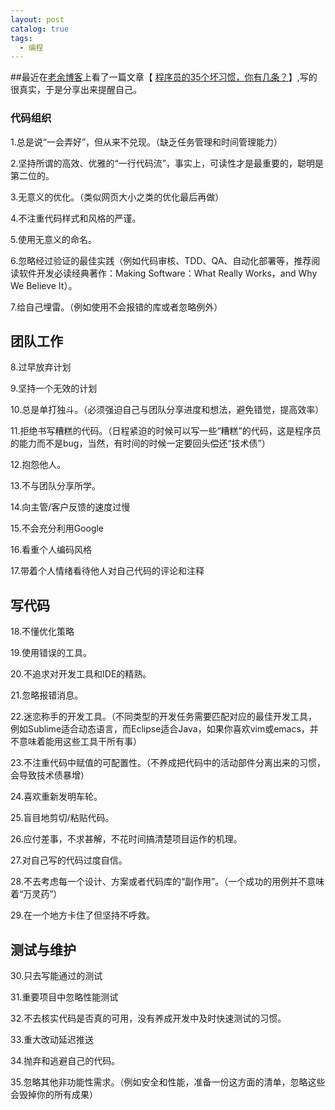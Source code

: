 ```yaml
---
layout: post
catalog: true
tags:
  - 编程
---
```


##最近在[老余博客](http://www.xjqyc.cn/)上看了一篇文章【 [程序员的35个坏习惯，你有几条？](https://www.cnblogs.com/yuyong970919/p/10314158.html)】,写的很真实，于是分享出来提醒自己。

### **代码组织**

1.总是说“一会弄好”，但从来不兑现。（缺乏任务管理和时间管理能力）

2.坚持所谓的高效、优雅的“一行代码流”，事实上，可读性才是最重要的，聪明是第二位的。

3.无意义的优化。（类似网页大小之类的优化最后再做）

4.不注重代码样式和风格的严谨。

5.使用无意义的命名。

6.忽略经过验证的最佳实践（例如代码审核、TDD、QA、自动化部署等，推荐阅读软件开发必读经典著作：Making Software：What Really Works，and Why We Believe It）。

7.给自己埋雷。（例如使用不会报错的库或者忽略例外）

## **团队工作**

8.过早放弃计划

9.坚持一个无效的计划

10.总是单打独斗。（必须强迫自己与团队分享进度和想法，避免错觉，提高效率）

11.拒绝书写糟糕的代码。（日程紧迫的时候可以写一些“糟糕”的代码，这是程序员的能力而不是bug，当然，有时间的时候一定要回头偿还“技术债”）

12.抱怨他人。

13.不与团队分享所学。

14.向主管/客户反馈的速度过慢

15.不会充分利用Google

16.看重个人编码风格

17.带着个人情绪看待他人对自己代码的评论和注释

## **写代码**

18.不懂优化策略

19.使用错误的工具。

20.不追求对开发工具和IDE的精熟。

21.忽略报错消息。

22.迷恋称手的开发工具。（不同类型的开发任务需要匹配对应的最佳开发工具，例如Sublime适合动态语言，而Eclipse适合Java，如果你喜欢vim或emacs，并不意味着能用这些工具干所有事）

23.不注重代码中赋值的可配置性。（不养成把代码中的活动部件分离出来的习惯，会导致技术债暴增）

24.喜欢重新发明车轮。

25.盲目地剪切/粘贴代码。

26.应付差事，不求甚解，不花时间搞清楚项目运作的机理。

27.对自己写的代码过度自信。

28.不去考虑每一个设计、方案或者代码库的“副作用”。（一个成功的用例并不意味着“万灵药”）

29.在一个地方卡住了但坚持不呼救。

## **测试与维护**

30.只去写能通过的测试

31.重要项目中忽略性能测试

32.不去核实代码是否真的可用，没有养成开发中及时快速测试的习惯。

33.重大改动延迟推送

34.抛弃和逃避自己的代码。

35.忽略其他非功能性需求。（例如安全和性能，准备一份这方面的清单，忽略这些会毁掉你的所有成果）
